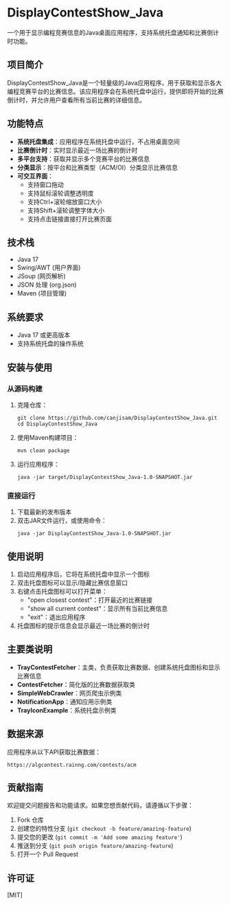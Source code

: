 # DisplayContestShow_Java

一个用于显示编程竞赛信息的Java桌面应用程序，支持系统托盘通知和比赛倒计时功能。

## 项目简介

DisplayContestShow_Java是一个轻量级的Java应用程序，用于获取和显示各大编程竞赛平台的比赛信息。该应用程序会在系统托盘中运行，提供即将开始的比赛倒计时，并允许用户查看所有当前比赛的详细信息。

## 功能特点

- **系统托盘集成**：应用程序在系统托盘中运行，不占用桌面空间
- **比赛倒计时**：实时显示最近一场比赛的倒计时
- **多平台支持**：获取并显示多个竞赛平台的比赛信息
- **分类显示**：按平台和比赛类型（ACM/OI）分类显示比赛信息
- **可交互界面**：
  - 支持窗口拖动
  - 支持鼠标滚轮调整透明度
  - 支持Ctrl+滚轮缩放窗口大小
  - 支持Shift+滚轮调整字体大小
  - 支持点击链接直接打开比赛页面

## 技术栈

- Java 17
- Swing/AWT (用户界面)
- JSoup (网页解析)
- JSON 处理 (org.json)
- Maven (项目管理)

## 系统要求

- Java 17 或更高版本
- 支持系统托盘的操作系统

## 安装与使用

### 从源码构建

1. 克隆仓库：
   ```
   git clone https://github.com/canjisam/DisplayContestShow_Java.git
   cd DisplayContestShow_Java
   ```

2. 使用Maven构建项目：
   ```
   mvn clean package
   ```

3. 运行应用程序：
   ```
   java -jar target/DisplayContestShow_Java-1.0-SNAPSHOT.jar
   ```

### 直接运行

1. 下载最新的发布版本
2. 双击JAR文件运行，或使用命令：
   ```
   java -jar DisplayContestShow_Java-1.0-SNAPSHOT.jar
   ```

## 使用说明

1. 启动应用程序后，它将在系统托盘中显示一个图标
2. 双击托盘图标可以显示/隐藏比赛信息窗口
3. 右键点击托盘图标可以打开菜单：
   - "open closest contest"：打开最近的比赛链接
   - "show all current contest"：显示所有当前比赛信息
   - "exit"：退出应用程序
4. 托盘图标的提示信息会显示最近一场比赛的倒计时

## 主要类说明

- **TrayContestFetcher**：主类，负责获取比赛数据、创建系统托盘图标和显示比赛信息
- **ContestFetcher**：简化版的比赛数据获取类
- **SimpleWebCrawler**：网页爬虫示例类
- **NotificationApp**：通知应用示例类
- **TrayIconExample**：系统托盘示例类

## 数据来源

应用程序从以下API获取比赛数据：
```
https://algcontest.rainng.com/contests/acm
```

## 贡献指南

欢迎提交问题报告和功能请求。如果您想贡献代码，请遵循以下步骤：

1. Fork 仓库
2. 创建您的特性分支 (`git checkout -b feature/amazing-feature`)
3. 提交您的更改 (`git commit -m 'Add some amazing feature'`)
4. 推送到分支 (`git push origin feature/amazing-feature`)
5. 打开一个 Pull Request

## 许可证

[MIT]
